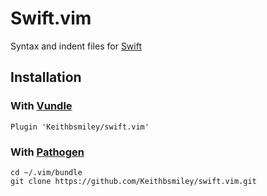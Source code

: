 # Swift.vim

Syntax and indent files for [Swift](https://developer.apple.com/swift/)

## Installation

### With [Vundle](https://github.com/gmarik/vundle)

```
Plugin 'Keithbsmiley/swift.vim'
```

### With [Pathogen](https://github.com/tpope/vim-pathogen)

```
cd ~/.vim/bundle
git clone https://github.com/Keithbsmiley/swift.vim.git
```
